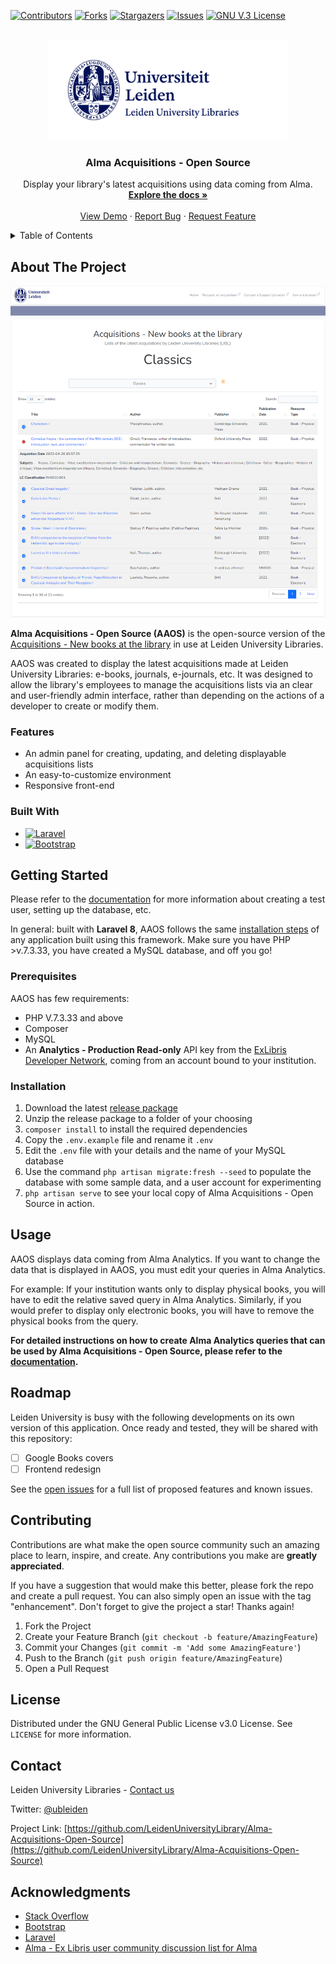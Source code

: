[![Contributors][contributors-shield]][contributors-url]
[![Forks][forks-shield]][forks-url]
[![Stargazers][stars-shield]][stars-url]
[![Issues][issues-shield]][issues-url]
[![GNU V.3 License][license-shield]][license-url]

<br />
<div align="center">
  <a href="https://github.com/LeidenUniversityLibrary/Alma-Acquisitions-Open-Source">
    <img src="README/ul_logo.png" alt="Leiden University Libraries Logo" height="160">
  </a>

<h3 align="center">Alma Acquisitions - Open Source</h3>

  <p align="center">
    Display your library's latest acquisitions using data coming from Alma.
    <br />
    <!--TODO-->
    <a href="[#](https://acquisitions.library.universiteitleiden.nl/latest)"><strong>Explore the docs »</strong></a>
    <br />
    <br />
    <a href="https://acquisitions.library.universiteitleiden.nl">View Demo</a>
    ·
    <a href="https://github.com/LeidenUniversityLibrary/Alma-Acquisitions-Open-Source/issues">Report Bug</a>
    ·
    <a href="https://github.com/LeidenUniversityLibrary/Alma-Acquisitions-Open-Source/issues">Request Feature</a>
  </p>
</div>

<details>
  <summary>Table of Contents</summary>
  <ol>
    <li>
      <a href="#about-the-project">About The Project</a>
      <ul>
        <li><a href="#built-with">Built With</a></li>
      </ul>
    </li>
    <li>
      <a href="#getting-started">Getting Started</a>
      <ul>
        <li><a href="#prerequisites">Prerequisites</a></li>
        <li><a href="#installation">Installation</a></li>
      </ul>
    </li>
    <li><a href="#usage">Usage</a></li>
    <li><a href="#roadmap">Roadmap</a></li>
    <li><a href="#contributing">Contributing</a></li>
    <li><a href="#license">License</a></li>
    <li><a href="#contact">Contact</a></li>
    <li><a href="#acknowledgments">Acknowledgments</a></li>
  </ol>
</details>

## About The Project

[![Alma Acquisitions - Open Source][product-screenshot]](https://acquisitions.library.universiteitleiden.nl)

**Alma Acquisitions - Open Source (AAOS)** is the open-source version of the [Acquisitions - New books at the library](https://acquisitions.library.universiteitleiden.nl) in use at Leiden University Libraries.

AAOS was created to display the latest acquisitions made at Leiden University Libraries: e-books, journals, e-journals, etc. It was designed to allow the library's employees to manage the acquisitions lists via an clear and user-friendly admin interface, rather than depending on the actions of a developer to create or modify them.

### Features

* An admin panel for creating, updating, and deleting displayable acquisitions lists
* An easy-to-customize environment
* Responsive front-end

### Built With

* [![Laravel][Laravel.com]][Laravel-url]
* [![Bootstrap][Bootstrap.com]][Bootstrap-url]

## Getting Started

 Please refer to the [documentation](https://acquisitions.library.universiteitleiden.nl/latest) for more information about creating a test user, setting up the database, etc.

In general: built with **Laravel 8**, AAOS follows the same [installation steps](https://laravel.com/docs/8.x/installation) of any application built using this framework. Make sure you have PHP >v.7.3.33, you have created a MySQL database, and off you go!

### Prerequisites

AAOS has few requirements:

* PHP V.7.3.33 and above
* Composer
* MySQL
* An **Analytics - Production Read-only** API key from the [ExLibris Developer Network](https://developers.exlibrisgroup.com/), coming from an account bound to your institution.

### Installation

1. Download the latest [release package](https://github.com/orgs/LeidenUniversityLibrary/packages?repo_name=Alma-Acquisitions-Open-Source)
2. Unzip the release package to a folder of your choosing
3. ```composer install``` to install the required dependencies
4. Copy the ```.env.example``` file and rename it ```.env```
5. Edit the ```.env``` file with your details and the name of your MySQL database
6. Use the command ```php artisan migrate:fresh --seed``` to populate the database with some sample data, and a user account for experimenting
7. ```php artisan serve``` to see your local copy of Alma Acquisitions - Open Source in action.

## Usage

AAOS displays data coming from Alma Analytics. If you want to change the data that is displayed in AAOS, you must edit your queries in Alma Analytics.

For example:
If your institution wants only to display physical books, you will have to edit the relative saved query in Alma Analytics.
Similarly, if you would prefer to display only electronic books, you will have to remove the physical books from the query.

**For detailed instructions on how to create Alma Analytics queries that can be used by Alma Acquisitions - Open Source, please refer to the [documentation](https://example.com).**

## Roadmap

Leiden University is busy with the following developments on its own version of this application. Once ready and tested, they will be shared with this repository:

* [ ] Google Books covers
* [ ] Frontend redesign

See the [open issues](https://github.com/LeidenUniversityLibrary/Alma-Acquisitions-Open-Source/issues) for a full list of proposed features and known issues.

## Contributing

Contributions are what make the open source community such an amazing place to learn, inspire, and create. Any contributions you make are **greatly appreciated**.

If you have a suggestion that would make this better, please fork the repo and create a pull request. You can also simply open an issue with the tag "enhancement".
Don't forget to give the project a star! Thanks again!

1. Fork the Project
2. Create your Feature Branch (`git checkout -b feature/AmazingFeature`)
3. Commit your Changes (`git commit -m 'Add some AmazingFeature'`)
4. Push to the Branch (`git push origin feature/AmazingFeature`)
5. Open a Pull Request

## License

Distributed under the GNU General Public License v3.0 License. See `LICENSE` for more information.

## Contact

Leiden University Libraries - [Contact us](https://www.library.universiteitleiden.nl/about-us/contact)

Twitter: [@ubleiden](https://twitter.com/ubleiden)

Project Link: [https://github.com/LeidenUniversityLibrary/Alma-Acquisitions-Open-Source](https://github.com/LeidenUniversityLibrary/Alma-Acquisitions-Open-Source)

## Acknowledgments

* [Stack Overflow][Stackoverflow-url]
* [Bootstrap][Bootstrap-url]
* [Laravel][Laravel-url]
* [Alma - Ex Libris user community discussion list for Alma](https://exlibrisusers.org/listinfo/alma)

<!-- MARKDOWN LINKS & IMAGES -->
<!-- https://www.markdownguide.org/basic-syntax/#reference-style-links -->
[contributors-shield]: https://img.shields.io/github/contributors/LeidenUniversityLibrary/Alma-Acquisitions-Open-Source.svg?style=for-the-badge
[contributors-url]: https://github.com/LeidenUniversityLibrary/Alma-Acquisitions-Open-Source/graphs/contributors
[forks-shield]: https://img.shields.io/github/forks/LeidenUniversityLibrary/Alma-Acquisitions-Open-Source.svg?style=for-the-badge
[forks-url]: https://github.com/LeidenUniversityLibrary/Alma-Acquisitions-Open-Source/network/members
[stars-shield]: https://img.shields.io/github/stars/LeidenUniversityLibrary/Alma-Acquisitions-Open-Source.svg?style=for-the-badge
[stars-url]: https://github.com/LeidenUniversityLibrary/Alma-Acquisitions-Open-Source/stargazers
[issues-shield]: https://img.shields.io/github/issues/LeidenUniversityLibrary/Alma-Acquisitions-Open-Source.svg?style=for-the-badge
[issues-url]: https://github.com/LeidenUniversityLibrary/Alma-Acquisitions-Open-Source/issues
[license-shield]: https://img.shields.io/github/license/LeidenUniversityLibrary/Alma-Acquisitions-Open-Source.svg?style=for-the-badge
[license-url]: https://github.com/LeidenUniversityLibrary/Alma-Acquisitions-Open-Source/blob/master/LICENSE.txt
[linkedin-shield]: https://img.shields.io/badge/-LinkedIn-black.svg?style=for-the-badge&logo=linkedin&colorB=555
[linkedin-url]: https://linkedin.com/in/linkedin_username
[product-screenshot]: README/screenshot.png
[Laravel.com]: https://img.shields.io/badge/Laravel-FF2D20?style=for-the-badge&logo=laravel&logoColor=white
[Laravel-url]: https://laravel.com
[Bootstrap.com]: https://img.shields.io/badge/Bootstrap-563D7C?style=for-the-badge&logo=bootstrap&logoColor=white
[Bootstrap-url]: https://getbootstrap.com
[Stackoverflow-url]: https://stackoverflow.com/
